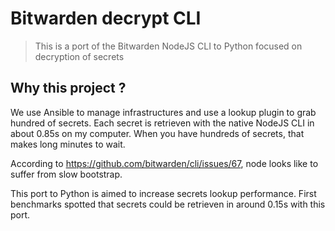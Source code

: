 # Bitwarden decrypt CLI

> This is a port of the Bitwarden NodeJS CLI to Python focused on decryption of secrets

## Why this project ?

We use Ansible to manage infrastructures and use a lookup plugin to grab hundred of secrets. Each secret is retrieven 
with the native NodeJS CLI in about 0.85s on my computer. When you have hundreds of secrets, that makes long minutes to wait.

According to https://github.com/bitwarden/cli/issues/67, node looks like to suffer from slow bootstrap.

This port to Python is aimed to increase secrets lookup performance. First benchmarks spotted that secrets could be 
retrieven in around 0.15s with this port.


